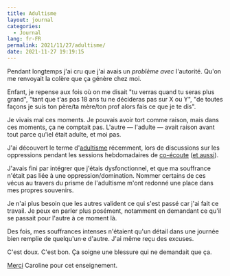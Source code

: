 ```yaml
---
title: Adultisme
layout: journal
categories:
  - Journal
lang: fr-FR
permalink: 2021/11/27/adultisme/
date: 2021-11-27 19:19:15
---
```


Pendant longtemps j'ai cru que j'ai avais un _problème avec_ l'autorité. Qu'on me renvoyait la colère que ça génère chez moi.

Enfant, je repense aux fois où on me disait "tu verras quand tu seras plus grand", "tant que t'as pas 18 ans tu ne décideras pas sur X ou Y", "de toutes façons je suis ton père/ta mère/ton prof alors fais ce que je te dis".

Je vivais mal ces moments. Je pouvais avoir tort comme raison, mais dans ces moments, ça ne comptait pas. L'autre — l'adulte — avait raison avant tout parce qu'iel était adulte, et moi pas.

J'ai découvert le terme d'[adultisme](https://fr.wikipedia.org/wiki/Adultisme) récemment, lors de discussions sur les oppressions pendant les sessions hebdomadaires de [co-écoute](/2021/04/08/co-ecoute/) ([et aussi](/2021/08/10/co-ecoute/)).

J'avais fini par intégrer que j'étais dysfonctionnel, et que ma souffrance n'était pas liée à une oppression/domination. Nommer certains de ces vécus au travers du prisme de l'adultisme m'ont redonné une place dans mes propres souvenirs.

Je n'ai plus besoin que les autres valident ce qui s'est passé car j'ai fait ce travail. Je peux en parler plus posément, notamment en demandant ce qu'il se passait pour l'autre à ce moment là.

Des fois, mes souffrances intenses n'étaient qu'un détail dans une journée bien remplie de quelqu'un‧e d'autre. J'ai même reçu des excuses.

C'est doux. C'est bon. Ça soigne une blessure qui ne demandait que ça.

[Merci](/2019/05/27/remercier/) Caroline pour cet enseignement.
